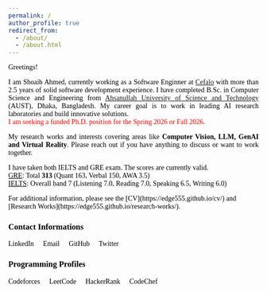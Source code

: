 ```yaml
---
permalink: /
author_profile: true
redirect_from: 
  - /about/
  - /about.html
---
```

Greetings!

<p style="text-align:justify; color:black; font-family:Georgia">I am Shoaib Ahmed, currently working as a Software Enginner at <a href="https://www.cefalo.com/en/">Cefalo</a> with more than 2.5 years of solid software development experience. I have completed B.Sc. in Computer Science and Engineering from <a href="https://aust.edu/"> Ahsanullah University of Science and Technology</a> (AUST), Dhaka, Bangladesh. My career goal is to work in leading AI research laboratories and build innovative solutions. <br>
<span style="color:red;">I am seeking a funded Ph.D. position for the Spring 2026 or Fall 2026</span>.
</p>

<p>My research works and interests covering areas like <b>Computer Vision, LLM, GenAI and Virtual Reality</b>. Please reach out if you have anything to discuss or want to work together.</p> 

<p> I have taken both IELTS and GRE exam. The scores are currently valid. <br>
<u>GRE</u>: Total <b>313</b> (Quant 163, Verbal 150, AWA 3.5)<br>
<u>IELTS</u>: Overall band 7 (Listening 7.0, Reading 7.0, Speaking 6.5, Writing 6.0)
</p>
For additional information, please see the [CV](https://edge555.github.io/cv/) and [Research Works](https://edge555.github.io/research-works/).
<head>
    <meta charset="UTF-8">
    <link rel="stylesheet" href="https://cdnjs.cloudflare.com/ajax/libs/font-awesome/6.0.0-beta3/css/all.min.css">
    <style>
        body {
            font-family: Georgia, serif;
            color: black;
        }
        p {
            text-align: justify;
            color: black;
        }
        .contact-icons a, .programming-icons a {
            color: black;
            text-decoration: none;
            margin-right: 15px;
        }
        .contact-icons a:hover {
            color: cyan;
        }
        .programming-icons a:hover {
            color: purple;
        }
    </style>
</head>
<body>
  <h3>Contact Informations</h3>
  <div class="contact-icons">
      <a href="https://www.linkedin.com/in/edge555" target="_blank"><i class="fab fa-linkedin"></i> LinkedIn</a>
      <a href="mailto:ahmed.shoaib1729@gmail.com"><i class="fas fa-envelope"></i> Email</a>
      <a href="https://github.com/edge555" target="_blank"><i class="fab fa-github"></i> GitHub</a>
      <a href="https://twitter.com/shoaib__ahmed__" target="_blank"><i class="fab fa-twitter"></i> Twitter</a>
  </div>
  <h3>Programming Profiles</h3>
    <div class="programming-icons">
        <a href="https://codeforces.com/profile/edge555" target="_blank"><i class="fas fa-bolt"></i> Codeforces</a>
        <a href="https://leetcode.com/edge555" target="_blank"><i class="fas fa-code"></i> LeetCode</a>
        <a href="https://www.hackerrank.com/edge555" target="_blank"><i class="fab fa-hackerrank"></i> HackerRank</a>
        <a href="https://www.codechef.com/users/edge555" target="_blank"><i class="fas fa-utensils"></i> CodeChef</a>
    </div>
</body>

<div id="revolver-map" style="display: none;">
  <script type="text/javascript" src="//rf.revolvermaps.com/0/0/7.js?i=5cxsjwlbdcn&amp;m=0&amp;c=ff0000&amp;cr1=ffffff&amp;sx=0" async="async"></script>
</div>
